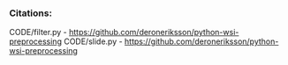 ### Citations:
CODE/filter.py - https://github.com/deroneriksson/python-wsi-preprocessing
CODE/slide.py - https://github.com/deroneriksson/python-wsi-preprocessing
